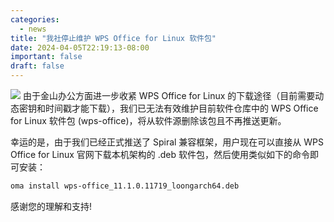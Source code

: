 ```yaml
---
categories:
  - news
title: "我社停止维护 WPS Office for Linux 软件包"
date: 2024-04-05T22:19:13-08:00
important: false
draft: false
---
```

![](/assets/news/2024-04-05-wps-office-dropped.jpg)
由于金山办公方面进一步收紧 WPS Office for Linux 的下载途径（目前需要动态密钥和时间戳才能下载），我们已无法有效维护目前软件仓库中的 WPS Office for Linux 软件包 (wps-office)，将从软件源删除该包且不再推送更新。

幸运的是，由于我们已经正式推送了 Spiral 兼容框架，用户现在可以直接从 WPS Office for Linux 官网下载本机架构的 .deb 软件包，然后使用类似如下的命令即可安装：

```bash
oma install wps-office_11.1.0.11719_loongarch64.deb
```
感谢您的理解和支持!

